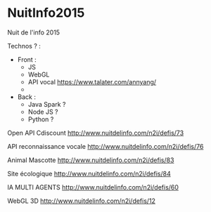 # NuitInfo2015
Nuit de l'info 2015 


Technos ? :

  - Front :
    - JS
    - WebGL
    - API vocal https://www.talater.com/annyang/
    - 
  - Back :
    - Java Spark ?
    - Node JS ?
    - Python ?

Open API Cdiscount
http://www.nuitdelinfo.com/n2i/defis/73

API reconnaissance vocale
http://www.nuitdelinfo.com/n2i/defis/76

Animal Mascotte 
http://www.nuitdelinfo.com/n2i/defis/83

Site écologique 
http://www.nuitdelinfo.com/n2i/defis/84

IA MULTI AGENTS
http://www.nuitdelinfo.com/n2i/defis/60

WebGL 3D 
http://www.nuitdelinfo.com/n2i/defis/12

